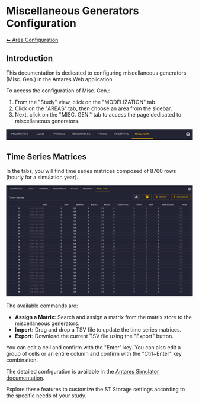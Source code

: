 # Miscellaneous Generators Configuration

[⬅ Area Configuration](../02-areas.md)

## Introduction

This documentation is dedicated to configuring miscellaneous generators (Misc. Gen.) in the Antares Web application.

To access the configuration of Misc. Gen.:

1. From the "Study" view, click on the "MODELIZATION" tab.
2. Click on the "AREAS" tab, then choose an area from the sidebar.
3. Next, click on the "MISC. GEN." tab to access the page dedicated to miscellaneous generators.

![10-misc-gen.tab.png](../../../assets/media/user-guide/study/areas/10-misc-gen.tab.png)

## Time Series Matrices

In the tabs, you will find time series matrices composed of 8760 rows (hourly for a simulation year).

![10-misc-gen.series.png](../../../assets/media/user-guide/study/areas/10-misc-gen.series.png)

The available commands are:

- **Assign a Matrix:** Search and assign a matrix from the matrix store to the miscellaneous generators.
- **Import:** Drag and drop a TSV file to update the time series matrices.
- **Export:** Download the current TSV file using the "Export" button.

You can edit a cell and confirm with the "Enter" key.
You can also edit a group of cells or an entire column and confirm with the "Ctrl+Enter" key combination.

The detailed configuration is available in the [Antares Simulator documentation](https://antares-simulator.readthedocs.io/en/latest/reference-guide/04-active_windows/#misc-gen).

Explore these features to customize the ST Storage settings according to the specific needs of your study.
